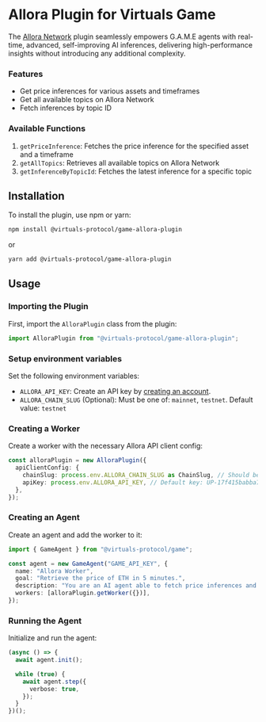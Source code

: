 # Allora Plugin for Virtuals Game

The [Allora Network](https://allora.network) plugin seamlessly empowers G.A.M.E agents with real-time, advanced, self-improving AI inferences, delivering high-performance insights without introducing any additional complexity.

### Features
- Get price inferences for various assets and timeframes
- Get all available topics on Allora Network
- Fetch inferences by topic ID

### Available Functions
1. `getPriceInference`: Fetches the price inference for the specified asset and a timeframe
2. `getAllTopics`: Retrieves all available topics on Allora Network
3. `getInferenceByTopicId`: Fetches the latest inference for a specific topic


## Installation

To install the plugin, use npm or yarn:

```bash
npm install @virtuals-protocol/game-allora-plugin
```

or

```bash
yarn add @virtuals-protocol/game-allora-plugin
```

## Usage

### Importing the Plugin

First, import the `AlloraPlugin` class from the plugin:

```typescript
import AlloraPlugin from "@virtuals-protocol/game-allora-plugin";
```

### Setup environment variables

Set the following environment variables:
  - `ALLORA_API_KEY`: Create an API key by [creating an account](https://developer.upshot.xyz/signup).
  - `ALLORA_CHAIN_SLUG` (Optional): Must be one of: `mainnet`, `testnet`. Default value: `testnet`

### Creating a Worker

Create a worker with the necessary Allora API client config:

```typescript
const alloraPlugin = new AlloraPlugin({
  apiClientConfig: {
    chainSlug: process.env.ALLORA_CHAIN_SLUG as ChainSlug, // Should be one of "testnet" or "mainnet". Default: "testnet"
    apiKey: process.env.ALLORA_API_KEY, // Default key: UP-17f415babba7482cb4b446a1
  },
});
```

### Creating an Agent

Create an agent and add the worker to it:

```typescript
import { GameAgent } from "@virtuals-protocol/game";

const agent = new GameAgent("GAME_API_KEY", {
  name: "Allora Worker",
  goal: "Retrieve the price of ETH in 5 minutes.",
  description: "You are an AI agent able to fetch price inferences and topic inferences from Allora Network.",
  workers: [alloraPlugin.getWorker({})],
});
```

### Running the Agent

Initialize and run the agent:

```typescript
(async () => {
  await agent.init();

  while (true) {
    await agent.step({
      verbose: true,
    });
  }
})();
```
